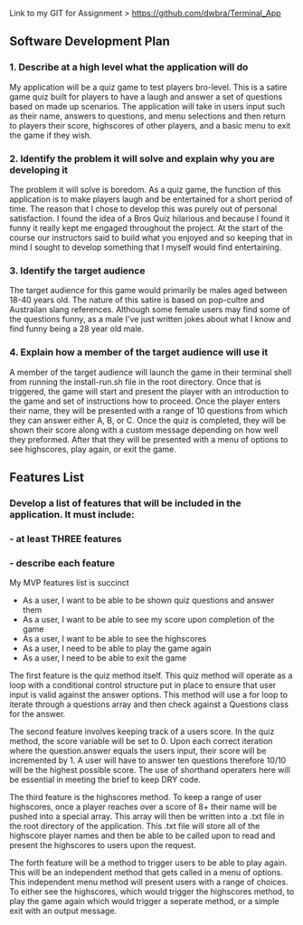 
Link to my GIT for Assignment > https://github.com/dwbra/Terminal_App

## Software Development Plan

### 1. Describe at a high level what the application will do

My application will be a quiz game to test players bro-level. This is a satire game quiz built for players to have a laugh and answer a 
set of questions based on made up scenarios. The application will take in users input such as their name, answers to questions, and menu selections
and then return to players their score, highscores of other players, and a basic menu to exit the game if they wish. 

### 2. Identify the problem it will solve and explain why you are developing it

The problem it will solve is boredom. As a quiz game, the function of this application is to make players laugh and be entertained for a short period of time. 
The reason that I chose to develop this was purely out of personal satisfaction. I found the idea of a Bros Quiz hilarious and because I found it funny it really
kept me engaged throughout the project. At the start of the course our instructors said to build what you enjoyed and so keeping that in mind I sought to develop
something that I myself would find entertaining. 

### 3. Identify the target audience

The target audience for this game would primarily be males aged between 18-40 years old. The nature of this satire is based on pop-cultre and 
Austrailan slang references. Although some female users may find some of the questions funny, as a male I've just written jokes about what I know and 
find funny being a 28 year old male.

### 4. Explain how a member of the target audience will use it

A member of the target audience will launch the game in their terminal shell from running the install-run.sh file in the root directory. Once that is triggered, the game will start and present the player with an introduction to the game and set of instructions how to proceed. Once the player enters their name, they will be presented with a range of 10 questions from which they can answer either A, B, or C. Once the quiz is completed, they will be shown their score along with a custom message depending on how well they preformed. After that they will be presented with a menu of options to see highscores, play again, or exit the game.

## Features List
### Develop a list of features that will be included in the application. It must include:
### - at least THREE features
### - describe each feature

My MVP features list is succinct 
- As a user, I want to be able to be shown quiz questions and answer them
- As a user, I want to be able to see my score upon completion of the game
- As a user, I want to be able to see the highscores 
- As a user, I need to be able to play the game again
- As a user, I need to be able to exit the game

The first feature is the quiz method itself. This quiz method will operate as a loop with a conditional control structure put in place to ensure that user input is valid against the answer options. This method will use a for loop to iterate through a questions array and then check against a Questions class for the answer. 

The second feature involves keeping track of a users score. In the quiz method, the score variable will be set to 0. Upon each correct iteration where the question.answer equals the users input, their score will be incremented by 1. A user will have to answer ten questions therefore 10/10 will be the highest possible score. The use of shorthand operaters here will be essential in meeting the brief to keep DRY code.

The third feature is the highscores method. To keep a range of user highscores, once a player reaches over a score of 8+ their name will be pushed into a special array. This array will then be written into a .txt file in the root directory of the application. This .txt file will store all of the highscore player names and then be able to be called upon to read and present the highscores to users upon the request. 

The forth feature will be a method to trigger users to be able to play again. This will be an independent method that gets called in a menu of options. This independent menu method will present users with a range of choices. To either see the highscores, which would trigger the highscores method, to play the game again which would trigger a seperate method, or a simple exit with an output message. 
